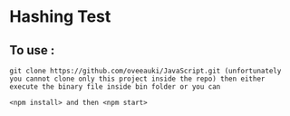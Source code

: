 # **Hashing Test**

## **To use :**
```
git clone https://github.com/oveeauki/JavaScript.git (unfortunately you cannot clone only this project inside the repo) then either execute the binary file inside bin folder or you can
```

```
<npm install> and then <npm start>
```

